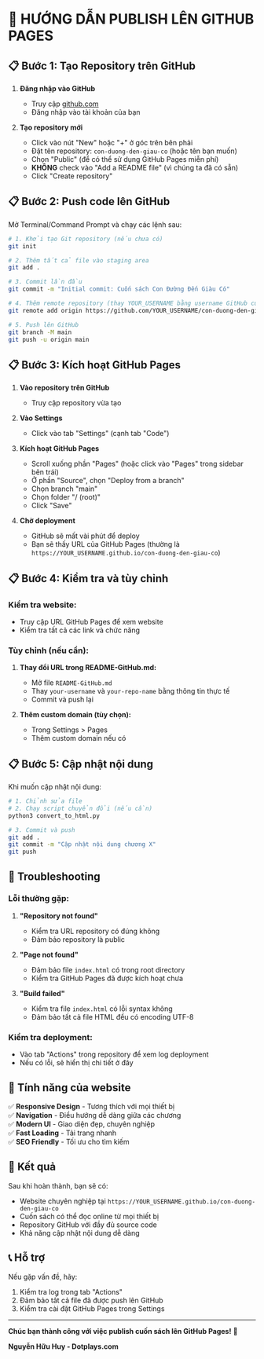 # 🚀 HƯỚNG DẪN PUBLISH LÊN GITHUB PAGES

## 📋 Bước 1: Tạo Repository trên GitHub

1. **Đăng nhập vào GitHub**
   - Truy cập [github.com](https://github.com)
   - Đăng nhập vào tài khoản của bạn

2. **Tạo repository mới**
   - Click vào nút "New" hoặc "+" ở góc trên bên phải
   - Đặt tên repository: `con-duong-den-giau-co` (hoặc tên bạn muốn)
   - Chọn "Public" (để có thể sử dụng GitHub Pages miễn phí)
   - **KHÔNG** check vào "Add a README file" (vì chúng ta đã có sẵn)
   - Click "Create repository"

## 📋 Bước 2: Push code lên GitHub

Mở Terminal/Command Prompt và chạy các lệnh sau:

```bash
# 1. Khởi tạo Git repository (nếu chưa có)
git init

# 2. Thêm tất cả file vào staging area
git add .

# 3. Commit lần đầu
git commit -m "Initial commit: Cuốn sách Con Đường Đến Giàu Có"

# 4. Thêm remote repository (thay YOUR_USERNAME bằng username GitHub của bạn)
git remote add origin https://github.com/YOUR_USERNAME/con-duong-den-giau-co.git

# 5. Push lên GitHub
git branch -M main
git push -u origin main
```

## 📋 Bước 3: Kích hoạt GitHub Pages

1. **Vào repository trên GitHub**
   - Truy cập repository vừa tạo

2. **Vào Settings**
   - Click vào tab "Settings" (cạnh tab "Code")

3. **Kích hoạt GitHub Pages**
   - Scroll xuống phần "Pages" (hoặc click vào "Pages" trong sidebar bên trái)
   - Ở phần "Source", chọn "Deploy from a branch"
   - Chọn branch "main"
   - Chọn folder "/ (root)"
   - Click "Save"

4. **Chờ deployment**
   - GitHub sẽ mất vài phút để deploy
   - Bạn sẽ thấy URL của GitHub Pages (thường là `https://YOUR_USERNAME.github.io/con-duong-den-giau-co`)

## 📋 Bước 4: Kiểm tra và tùy chỉnh

### Kiểm tra website:
- Truy cập URL GitHub Pages để xem website
- Kiểm tra tất cả các link và chức năng

### Tùy chỉnh (nếu cần):

1. **Thay đổi URL trong README-GitHub.md:**
   - Mở file `README-GitHub.md`
   - Thay `your-username` và `your-repo-name` bằng thông tin thực tế
   - Commit và push lại

2. **Thêm custom domain (tùy chọn):**
   - Trong Settings > Pages
   - Thêm custom domain nếu có

## 📋 Bước 5: Cập nhật nội dung

Khi muốn cập nhật nội dung:

```bash
# 1. Chỉnh sửa file
# 2. Chạy script chuyển đổi (nếu cần)
python3 convert_to_html.py

# 3. Commit và push
git add .
git commit -m "Cập nhật nội dung chương X"
git push
```

## 🔧 Troubleshooting

### Lỗi thường gặp:

1. **"Repository not found"**
   - Kiểm tra URL repository có đúng không
   - Đảm bảo repository là public

2. **"Page not found"**
   - Đảm bảo file `index.html` có trong root directory
   - Kiểm tra GitHub Pages đã được kích hoạt chưa

3. **"Build failed"**
   - Kiểm tra file `index.html` có lỗi syntax không
   - Đảm bảo tất cả file HTML đều có encoding UTF-8

### Kiểm tra deployment:
- Vào tab "Actions" trong repository để xem log deployment
- Nếu có lỗi, sẽ hiển thị chi tiết ở đây

## 📱 Tính năng của website

✅ **Responsive Design** - Tương thích với mọi thiết bị  
✅ **Navigation** - Điều hướng dễ dàng giữa các chương  
✅ **Modern UI** - Giao diện đẹp, chuyên nghiệp  
✅ **Fast Loading** - Tải trang nhanh  
✅ **SEO Friendly** - Tối ưu cho tìm kiếm  

## 🌟 Kết quả

Sau khi hoàn thành, bạn sẽ có:
- Website chuyên nghiệp tại `https://YOUR_USERNAME.github.io/con-duong-den-giau-co`
- Cuốn sách có thể đọc online từ mọi thiết bị
- Repository GitHub với đầy đủ source code
- Khả năng cập nhật nội dung dễ dàng

## 📞 Hỗ trợ

Nếu gặp vấn đề, hãy:
1. Kiểm tra log trong tab "Actions"
2. Đảm bảo tất cả file đã được push lên GitHub
3. Kiểm tra cài đặt GitHub Pages trong Settings

---

**Chúc bạn thành công với việc publish cuốn sách lên GitHub Pages!** 🎉

**Nguyễn Hữu Huy - Dotplays.com** 